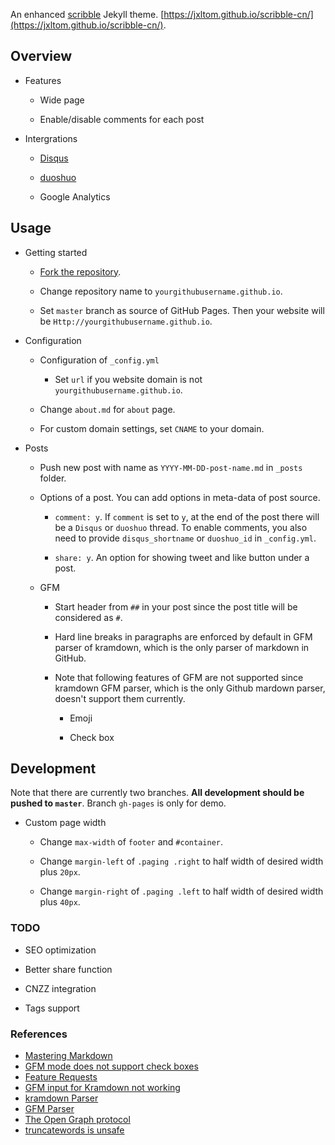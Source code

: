 An enhanced [scribble](https://github.com/muan/scribble) Jekyll theme. [https://jxltom.github.io/scribble-cn/](https://jxltom.github.io/scribble-cn/).

## Overview

- Features

    - Wide page

    - Enable/disable comments for each post

- Intergrations

    - [Disqus](https://disqus.com/)

    - [duoshuo](http://duoshuo.com/)

    - Google Analytics

## Usage

- Getting started

    - [Fork the repository](https://github.com/jxltom/scribble-cn/fork).

    - Change repository name to ```yourgithubusername.github.io```.

    - Set ```master``` branch as source of GitHub Pages. Then your website will be ```Http://yourgithubusername.github.io```.

- Configuration

    - Configuration of ```_config.yml```

        - Set ```url``` if you website domain is not ```yourgithubusername.github.io```.

    - Change ```about.md``` for ```about``` page.

    - For custom domain settings, set ```CNAME``` to your domain.

- Posts

    - Push new post with name as ```YYYY-MM-DD-post-name.md``` in ```_posts``` folder.

    - Options of a post. You can add options in meta-data of post source.

        - ```comment: y```. If ```comment``` is set to ```y```, at the end of the post there will be a ```Disqus``` or ```duoshuo``` thread. To enable comments, you also need to provide ```disqus_shortname``` or ```duoshuo_id``` in ```_config.yml```.

        - ```share: y```. An option for showing tweet and like button under a post.

    - GFM

        - Start header from ```##``` in your post since the post title will be considered as ```#```.

        - Hard line breaks in paragraphs are enforced by default in GFM parser of kramdown, which is the only parser of markdown in GitHub.

        - Note that following features of GFM are not supported since kramdown GFM parser, which is the only Github mardown parser, doesn't support them currently.

            - Emoji

            - Check box

## Development

Note that there are currently two branches. **All development should be pushed to ```master```**. Branch ```gh-pages``` is only for demo.

- Custom page width

    - Change ```max-width``` of ```footer``` and ```#container```.

    - Change ```margin-left``` of ```.paging .right``` to half width of desired width plus ```20px```.

    - Change ```margin-right``` of ```.paging .left``` to half width of desired width plus ```40px```.

### TODO

- SEO optimization

- Better share function

- CNZZ integration

- Tags support

### References

- [Mastering Markdown](https://guides.github.com/features/mastering-markdown)
- [GFM mode does not support check boxes](https://github.com/gettalong/kramdown/issues/346)
- [Feature Requests](https://github.com/gettalong/kramdown/projects/1)
- [GFM input for Kramdown not working](https://github.com/jekyll/jekyll/issues/4529)
- [kramdown Parser](https://kramdown.gettalong.org/parser/kramdown.html)
- [GFM Parser](https://kramdown.gettalong.org/parser/gfm.html)
- [The Open Graph protocol](http://ogp.me/)
- [truncatewords is unsafe](https://github.com/barryclark/jekyll-now/issues/117)